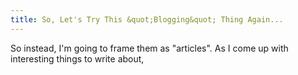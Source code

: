 ```yaml
---
title: So, Let's Try This &quot;Blogging&quot; Thing Again...
---
```


So instead, I'm going to frame them as "articles". As I come up with interesting things to write about, 

